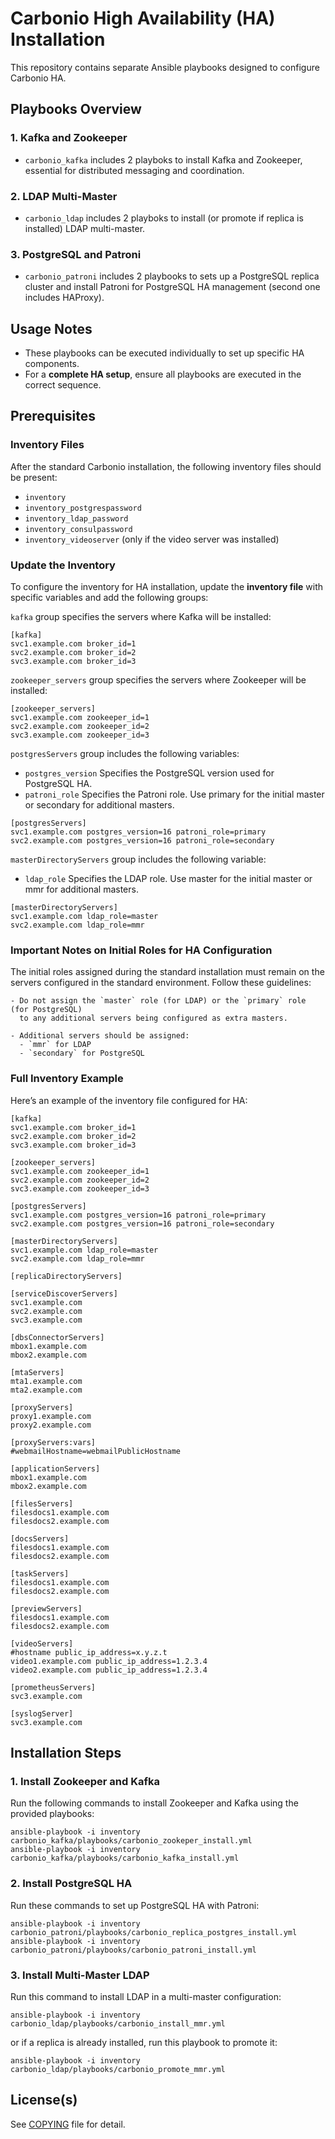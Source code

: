 # Carbonio High Availability (HA) Installation

This repository contains separate Ansible playbooks designed to configure Carbonio HA. 

## Playbooks Overview

### 1. **Kafka and Zookeeper**
- `carbonio_kafka` includes 2 playboks to install Kafka and Zookeeper, essential for distributed messaging and coordination.

### 2. **LDAP Multi-Master**
- `carbonio_ldap` includes 2 playboks to install (or promote if replica is installed) LDAP multi-master.

### 3. **PostgreSQL and Patroni**
- `carbonio_patroni` includes 2 playbooks to sets up a PostgreSQL replica cluster and install Patroni for PostgreSQL HA management (second one includes HAProxy).

## Usage Notes

- These playbooks can be executed individually to set up specific HA components.
- For a **complete HA setup**, ensure all playbooks are executed in the correct sequence.

## Prerequisites

### Inventory Files
After the standard Carbonio installation, the following inventory files should be present:
- `inventory`
- `inventory_postgrespassword`
- `inventory_ldap_password`
- `inventory_consulpassword`
- `inventory_videoserver` (only if the video server was installed)

### Update the Inventory
To configure the inventory for HA installation, update the **inventory file** with specific variables and add the following groups:

`kafka` group specifies the servers where Kafka will be installed:
```
[kafka]
svc1.example.com broker_id=1
svc2.example.com broker_id=2
svc3.example.com broker_id=3
```

`zookeeper_servers` group specifies the servers where Zookeeper will be installed:
```
[zookeeper_servers]
svc1.example.com zookeeper_id=1
svc2.example.com zookeeper_id=2
svc3.example.com zookeeper_id=3
```

`postgresServers` group includes the following variables:
* `postgres_version` Specifies the PostgreSQL version used for PostgreSQL HA.
* `patroni_role` Specifies the Patroni role. Use primary for the initial master or secondary for additional masters.
```
[postgresServers]
svc1.example.com postgres_version=16 patroni_role=primary
svc2.example.com postgres_version=16 patroni_role=secondary
```

`masterDirectoryServers` group includes the following variable:
* `ldap_role` Specifies the LDAP role. Use master for the initial master or mmr for additional masters.
```
[masterDirectoryServers]
svc1.example.com ldap_role=master
svc2.example.com ldap_role=mmr
```

### Important Notes on Initial Roles for HA Configuration

The initial roles assigned during the standard installation must remain on the servers configured in the standard environment. Follow these guidelines:

```plaintext
- Do not assign the `master` role (for LDAP) or the `primary` role (for PostgreSQL) 
  to any additional servers being configured as extra masters.
  
- Additional servers should be assigned:
  - `mmr` for LDAP
  - `secondary` for PostgreSQL
```
### Full Inventory Example
Here’s an example of the inventory file configured for HA:
```
[kafka]
svc1.example.com broker_id=1
svc2.example.com broker_id=2
svc3.example.com broker_id=3

[zookeeper_servers]
svc1.example.com zookeeper_id=1
svc2.example.com zookeeper_id=2
svc3.example.com zookeeper_id=3

[postgresServers]
svc1.example.com postgres_version=16 patroni_role=primary
svc2.example.com postgres_version=16 patroni_role=secondary

[masterDirectoryServers]
svc1.example.com ldap_role=master
svc2.example.com ldap_role=mmr

[replicaDirectoryServers]

[serviceDiscoverServers]
svc1.example.com
svc2.example.com
svc3.example.com

[dbsConnectorServers]
mbox1.example.com
mbox2.example.com

[mtaServers]
mta1.example.com
mta2.example.com

[proxyServers]
proxy1.example.com
proxy2.example.com

[proxyServers:vars]
#webmailHostname=webmailPublicHostname

[applicationServers] 
mbox1.example.com
mbox2.example.com

[filesServers]
filesdocs1.example.com
filesdocs2.example.com

[docsServers]
filesdocs1.example.com
filesdocs2.example.com

[taskServers]
filesdocs1.example.com
filesdocs2.example.com

[previewServers]
filesdocs1.example.com
filesdocs2.example.com

[videoServers]
#hostname public_ip_address=x.y.z.t
video1.example.com public_ip_address=1.2.3.4
video2.example.com public_ip_address=1.2.3.4

[prometheusServers]
svc3.example.com

[syslogServer]
svc3.example.com
```

## Installation Steps

### 1. Install Zookeeper and Kafka
Run the following commands to install Zookeeper and Kafka using the provided playbooks:
```
ansible-playbook -i inventory carbonio_kafka/playbooks/carbonio_zookeper_install.yml
ansible-playbook -i inventory carbonio_kafka/playbooks/carbonio_kafka_install.yml
```

### 2. Install PostgreSQL HA
Run these commands to set up PostgreSQL HA with Patroni:
```
ansible-playbook -i inventory carbonio_patroni/playbooks/carbonio_replica_postgres_install.yml
ansible-playbook -i inventory carbonio_patroni/playbooks/carbonio_patroni_install.yml
```

### 3. Install Multi-Master LDAP
Run this command to install LDAP in a multi-master configuration:
```
ansible-playbook -i inventory carbonio_ldap/playbooks/carbonio_install_mmr.yml
```
or if a replica is already installed, run this playbook to promote it:
```
ansible-playbook -i inventory carbonio_ldap/playbooks/carbonio_promote_mmr.yml
```


## License(s)

See [COPYING](COPYING.md) file for detail.
